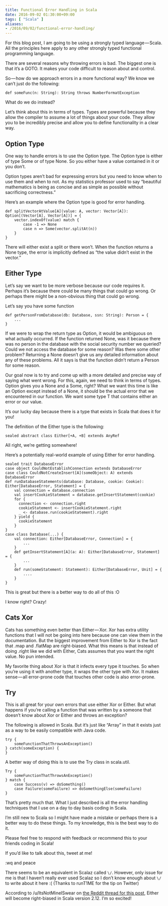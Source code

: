 ```yaml
---
title: Functional Error Handling in Scala
date: 2016-09-02 01:30:00+09:00
tags: [ "Scala" ]
aliases:
- /2016/09/02/functional-error-handling/
---
```

For this blog post, I am going to be using a strongly typed language — Scala. All the principles here apply to any other strongly typed functional programming language.

There are several reasons why throwing errors is bad. The biggest one is that it’s a GOTO. It makes your code difficult to reason about and control.

So — how do we approach errors in a more functional way? We know we can’t just do the following:

```
def someFunc(n: String): String throws NumberFormatException
```

What do we do instead?

Let’s think about this in terms of types. Types are powerful because they allow the compiler to assume a lot of things about your code. They allow you to be incredibly precise and allow you to define functionality in a clear way.

## Option Type
One way to handle errors is to use the Option type. The Option type is either of type Some or of type None. So you either have a value contained in it or you don’t.

Option types aren’t bad for expressing errors but you need to know when to use them and when to not. As my statistics professor used to say “beautiful mathematics is being as concise and as simple as possible without sacrificing correctness.”

Here’s an example where the Option type is good for error handling.

```
def splitVectorAtValue[A](value: A, vector: Vector[A]): Option[(Vector[A], Vector[A])] = {
    vector.indexOf(value) match {
        case -1 => None
        case n => Some(vector.splitAt(n))
    }
}
```

There will either exist a split or there won’t. When the function returns a None type, the error is implicitly defined as “the value didn’t exist in the vector.”

## Either Type
Let’s say we want to be more verbose because our code requires it. Perhaps it’s because there could be many things that could go wrong. Or perhaps there might be a non-obvious thing that could go wrong.

Let’s say you have some function

```
def getPersonFromDatabase(db: Database, ssn: String): Person = {
    ... 
}
```

If we were to wrap the return type as Option, it would be ambiguous on what actually occurred. If the function returned None, was it because there was no person in the database with the social security number we queried? Could we not access the database for some reason? Was there some other problem? Returning a None doesn’t give us any detailed information about any of these problems. All it says is that the function didn’t return a Person for some reason.

Our goal now is to try and come up with a more detailed and precise way of saying what went wrong. For this, again, we need to think in terms of types. Option gives you a None and a Some, right? What we want this time is like an Option except instead of a None, it should be the actual error that we encountered in our function. We want some type T that contains either an error or our value.

It’s our lucky day because there is a type that exists in Scala that does it for you!

The definition of the Either type is the following:

```
sealed abstract class Either[+A, +B] extends AnyRef
```

All right, we’re getting somewhere!

Here’s a potentially real-world example of using Either for error handling.

```
sealed trait DatabaseError
case object CouldNotEstablishConnection extends DatabaseError
case class CouldNotCreateInsert[A](someObject: A) extends DatabaseError
def runDatabaseStatements(database: Database, cookie: Cookie): Either[DatabaseError, Statement] = {
    val connection = database.connection
    val insertCookieStatement = database.getInsertStatement(cookie)
    for {
      connection <- connection.right
      cookieStatement <- insertCookieStatement.right
      _ <- database.run(cookieStatement).right
    } yield {
      cookieStatement
    }
}
case class Database(...) {
    val connection: Either[DatabaseError, Connection] = {
        ...
    }
    def getInsertStatement[A](a: A): Either[DatabaseError, Statement] = {
        ...
    }
    def run(someStatement: Statement): Either[DatabaseError, Unit] = {
        ....
    }
}
```

This is great but there is a better way to do all of this :O

I know right? Crazy!

## Cats Xor
Cats has something even better than Either — Xor. Xor has extra utility functions that I will not be going into here because one can view them in the documentation. But the biggest improvement from Either to Xor is the fact that .map and .flatMap are right-biased. What this means is that instead of doing .right like we did with Either, Cats assumes that you want the right value. No pun intended.

My favorite thing about Xor is that it infects every type it touches. So when you’re using it with another type, it wraps the other type with Xor. It makes sense — all error-prone code that touches other code is also error-prone.

## Try
This is all great for your own errors that use either Xor or Either. But what happens if you’re calling a function that was written by a someone that doesn’t know about Xor or Either and throws an exception?

The following is allowed in Scala. But it’s just like “Array” in that it exists just as a way to be easily compatible with Java code.

```
try {
    someFunctionThatThrowsAnException()
} catch(someException) {
}
```

A better way of doing this is to use the Try class in scala.util.

```
Try {
    someFunctionThatThrowsAnException()
} match {
    case Success(v) => doSomething()
    case Failure(someFailure) => doSomethingElse(someFailure)
}
```

That’s pretty much that. What I just described is all the error handling techniques that I use on a day to day basis coding in Scala.

I’m still new to Scala so I might have made a mistake or perhaps there is a better way to do these things. To my knowledge, this is the best way to do it.

Please feel free to respond with feedback or recommend this to your friends coding in Scala!

If you’d like to talk about this, tweet at me!

:wq and peace

There seems to be an equivalent in Scalaz called `\/`. However, only issue for me is that I haven’t really ever used Scalaz so I don’t know enough about `\/` to write about it here :( (Thanks to runT1ME for the tip on Twitter)

According to /u/ItsNotMineISwear on [the Reddit thread for this post](https://www.reddit.com/r/scala/comments/50vyop/functional_error_handling_in_scala/), Either will become right-biased in Scala version 2.12. I’m so excited!
